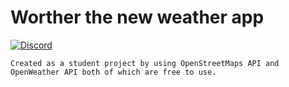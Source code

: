 # Worther the new weather app

[![Discord](https://img.shields.io/discord/984443866969149491?color=7389D8&label=%20&logo=discord&logoColor=ffffff)](https://discord.gg/n6xr3ZWM8J)

    Created as a student project by using OpenStreetMaps API and OpenWeather API both of which are free to use.
    